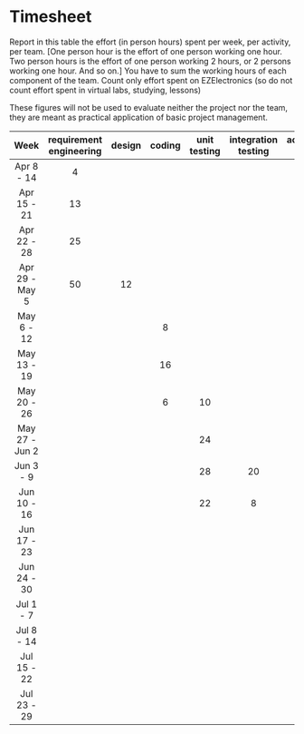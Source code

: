 # Timesheet

Report in this table the effort (in person hours) spent per week, per activity, per team.
[One person hour is the effort of one person working one hour.
Two person hours is the effort of one person working 2 hours, or 2 persons working one hour. And so on.]
You have to sum the working hours of each component of the team.
Count only effort spent on EZElectronics (so do not count effort spent in virtual labs, studying, lessons)

These figures will not be used to evaluate neither the project nor the team, they are meant as practical application of basic project management.

|      Week      | requirement engineering | design | coding | unit testing | integration testing | acceptance testing | management | git maven |
| :------------: | :---------------------: | :----: | :----: | :----------: | :-----------------: | :----------------: | :--------: | :-------: |
|   Apr 8 - 14   |    4                     |        |        |              |                     |                    |            |           |
|  Apr 15 - 21   |   13                      |        |        |              |                     |                    |            |           |
|  Apr 22 - 28   |   25                      |        |        |              |                     |                    |            |           |
| Apr 29 - May 5 |     50                    |     12   |        |              |                     |                    |            |           |
|   May 6 - 12   |                         |        |    8    |              |                     |                    |            |           |
|  May 13 - 19   |                         |        |    16    |              |                     |                    |            |           |
|  May 20 - 26   |                         |        |      6  |        10      |                     |                    |            |           |
| May 27 - Jun 2 |                         |        |        |        24      |                     |                    |            |           |
|   Jun 3 - 9    |                         |        |        |         28     |      20               |                    |            |      1     |
|  Jun 10 - 16   |                         |        |        |          22    |        8             |        4           |       4     |           |
|  Jun 17 - 23   |                         |        |        |              |                     |                    |            |           |
|  Jun 24 - 30   |                         |        |        |              |                     |                    |            |           |
|   Jul 1 - 7    |                         |        |        |              |                     |                    |            |           |
|   Jul 8 - 14   |                         |        |        |              |                     |                    |            |           |
|  Jul 15 - 22   |                         |        |        |              |                     |                    |            |           |
|  Jul 23 - 29   |                         |        |        |              |                     |                    |            |           |
